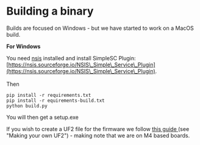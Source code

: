 # Building a binary

Builds are focused on Windows - but we have started to work on a MacOS build.&#x20;

**For Windows**

You need [nsis](http://nsis.sourceforge.io/) installed and install SimpleSC Plugin: [https://nsis.sourceforge.io/NSIS\_Simple\_Service\_Plugin](https://nsis.sourceforge.io/NSIS\_Simple\_Service\_Plugin). \
\
Then

```
pip install -r requirements.txt
pip install -r equirements-build.txt 
python build.py 
```

You will then get a setup.exe

If you wish to create a UF2 file for the firmware we follow [this guide ](https://learn.adafruit.com/adafruit-metro-m0-express/uf2-bootloader-details#entering-bootloader-mode-2929745)(see "Making your own UF2") - making note that we are on M4 based boards.&#x20;

